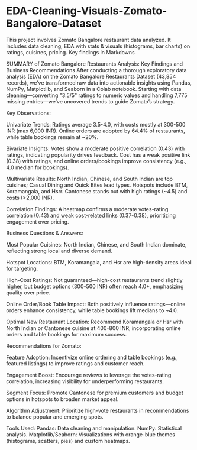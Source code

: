 # EDA-Cleaning-Visuals-Zomato-Bangalore-Dataset
This project involves Zomato Bangalore restaurant data analyzed. It includes data cleaning, EDA with stats & visuals (histograms, bar charts) on ratings, cuisines, pricing. Key findings in Markdowns

SUMMARY of Zomato Bangalore Restaurants Analysis: Key Findings and Business Recommendations
After conducting a thorough exploratory data analysis (EDA) on the Zomato Bangalore Restaurants Dataset (43,854 records), we’ve transformed raw data into actionable insights using Pandas, NumPy, Matplotlib, and Seaborn in a Colab notebook. Starting with data cleaning—converting "3.5/5" ratings to numeric values and handling 7,775 missing entries—we’ve uncovered trends to guide Zomato’s strategy.

Key Observations:

Univariate Trends: Ratings average 3.5-4.0, with costs mostly at 300-500 INR (max 6,000 INR). Online orders are adopted by 64.4% of restaurants, while table bookings remain at ~20%.

Bivariate Insights: Votes show a moderate positive correlation (0.43) with ratings, indicating popularity drives feedback. Cost has a weak positive link (0.38) with ratings, and online orders/bookings improve consistency (e.g., 4.0 median for bookings).

Multivariate Results: North Indian, Chinese, and South Indian are top cuisines; Casual Dining and Quick Bites lead types. Hotspots include BTM, Koramangala, and Hsrr. Cantonese stands out with high ratings (~4.5) and costs (>2,000 INR).

Correlation Findings: A heatmap confirms a moderate votes-rating correlation (0.43) and weak cost-related links (0.37-0.38), prioritizing engagement over pricing.

Business Questions & Answers:

Most Popular Cuisines: North Indian, Chinese, and South Indian dominate, reflecting strong local and diverse demand.

Hotspot Locations: BTM, Koramangala, and Hsr are high-density areas ideal for targeting.

High-Cost Ratings: Not guaranteed—high-cost restaurants trend slightly higher, but budget options (300-500 INR) often reach 4.0+, emphasizing quality over price.

Online Order/Book Table Impact: Both positively influence ratings—online orders enhance consistency, while table bookings lift medians to ~4.0.

Optimal New Restaurant Location: Recommend Koramangala or Hsr with North Indian or Cantonese cuisine at 400-800 INR, incorporating online orders and table bookings for maximum success.

Recommendations for Zomato:

Feature Adoption: Incentivize online ordering and table bookings (e.g., featured listings) to improve ratings and customer reach.

Engagement Boost: Encourage reviews to leverage the votes-rating correlation, increasing visibility for underperforming restaurants.

Segment Focus: Promote Cantonese for premium customers and budget options in hotspots to broaden market appeal.

Algorithm Adjustment: Prioritize high-vote restaurants in recommendations to balance popular and emerging spots.

Tools Used:
Pandas: Data cleaning and manipulation.
NumPy: Statistical analysis.
Matplotlib/Seaborn: Visualizations with orange-blue themes (histograms, scatters, pies) and custom heatmaps.
